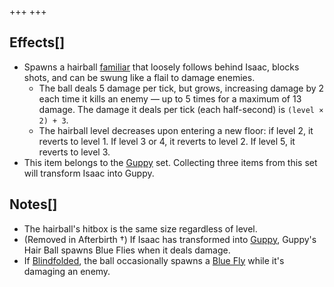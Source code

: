 +++
+++

Effects[]
---------


* Spawns a hairball [familiar](/wiki/Familiar "Familiar") that loosely follows behind Isaac, blocks shots, and can be swung like a flail to damage enemies.
	+ The ball deals 5 damage per tick, but grows, increasing damage by 2 each time it kills an enemy — up to 5 times for a maximum of 13 damage. The damage it deals per tick (each half-second) is `(level × 2) + 3`.
	+ The hairball level decreases upon entering a new floor: if level 2, it reverts to level 1. If level 3 or 4, it reverts to level 2. If level 5, it reverts to level 3.
* This item belongs to the [Guppy](/wiki/Guppy "Guppy") set. Collecting three items from this set will transform Isaac into Guppy.


Notes[]
-------


* The hairball's hitbox is the same size regardless of level.
* (Removed in Afterbirth †) If Isaac has transformed into [Guppy](/wiki/Guppy "Guppy"), Guppy's Hair Ball spawns Blue Flies when it deals damage.
* If [Blindfolded](/wiki/Blindfolded "Blindfolded"), the ball occasionally spawns a [Blue Fly](/wiki/Blue_Fly "Blue Fly") while it's damaging an enemy.


